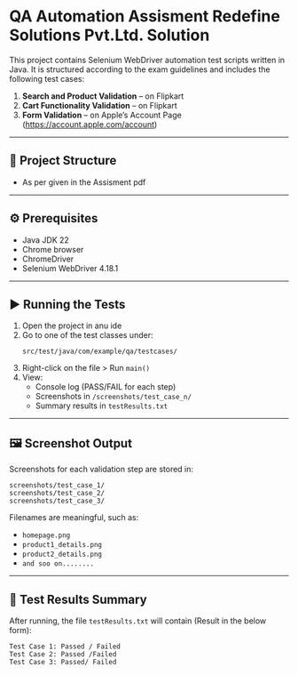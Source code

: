 # QA Automation Assisment Redefine Solutions Pvt.Ltd. Solution

This project contains Selenium WebDriver automation test scripts written in Java. It is structured according to the exam guidelines and includes the following test cases:

1. **Search and Product Validation** – on Flipkart   
2. **Cart Functionality Validation** – on Flipkart
3. **Form Validation** – on Apple’s Account Page (https://account.apple.com/account)

---

## 📁 Project Structure
- As per given in the Assisment pdf 
---

## ⚙️ Prerequisites

- Java JDK 22
- Chrome browser
- ChromeDriver 
- Selenium WebDriver 4.18.1

---

## ▶️ Running the Tests

1. Open the project in anu ide  
2. Go to one of the test classes under:
   ```
   src/test/java/com/example/qa/testcases/
   ```
3. Right-click on the file > Run `main()`  
4. View:
   - Console log (PASS/FAIL for each step)
   - Screenshots in `/screenshots/test_case_n/`
   - Summary results in `testResults.txt`

---

## 🖼 Screenshot Output

Screenshots for each validation step are stored in:

```
screenshots/test_case_1/
screenshots/test_case_2/
screenshots/test_case_3/
```

Filenames are meaningful, such as:

- `homepage.png`
- `product1_details.png`
- `product2_details.png`
- `and soo on........`

---

## 📄 Test Results Summary

After running, the file `testResults.txt` will contain (Result in the below form):

```
Test Case 1: Passed / Failed 
Test Case 2: Passed /Failed
Test Case 3: Passed/ Failed
```

